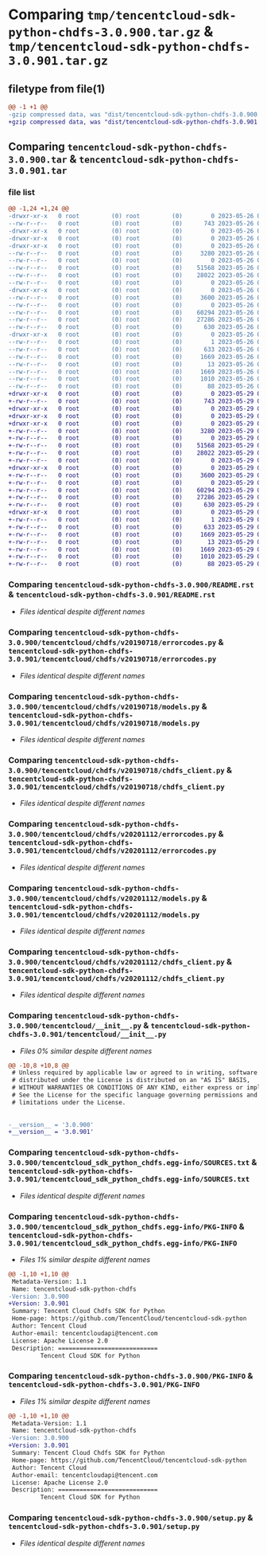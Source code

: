 # Comparing `tmp/tencentcloud-sdk-python-chdfs-3.0.900.tar.gz` & `tmp/tencentcloud-sdk-python-chdfs-3.0.901.tar.gz`

## filetype from file(1)

```diff
@@ -1 +1 @@
-gzip compressed data, was "dist/tencentcloud-sdk-python-chdfs-3.0.900.tar", last modified: Fri May 26 02:13:40 2023, max compression
+gzip compressed data, was "dist/tencentcloud-sdk-python-chdfs-3.0.901.tar", last modified: Mon May 29 02:22:28 2023, max compression
```

## Comparing `tencentcloud-sdk-python-chdfs-3.0.900.tar` & `tencentcloud-sdk-python-chdfs-3.0.901.tar`

### file list

```diff
@@ -1,24 +1,24 @@
-drwxr-xr-x   0 root         (0) root         (0)        0 2023-05-26 02:13:40.000000 tencentcloud-sdk-python-chdfs-3.0.900/
--rw-r--r--   0 root         (0) root         (0)      743 2023-05-26 02:13:40.000000 tencentcloud-sdk-python-chdfs-3.0.900/README.rst
-drwxr-xr-x   0 root         (0) root         (0)        0 2023-05-26 02:13:40.000000 tencentcloud-sdk-python-chdfs-3.0.900/tencentcloud/
-drwxr-xr-x   0 root         (0) root         (0)        0 2023-05-26 02:13:40.000000 tencentcloud-sdk-python-chdfs-3.0.900/tencentcloud/chdfs/
-drwxr-xr-x   0 root         (0) root         (0)        0 2023-05-26 02:13:40.000000 tencentcloud-sdk-python-chdfs-3.0.900/tencentcloud/chdfs/v20190718/
--rw-r--r--   0 root         (0) root         (0)     3280 2023-05-26 02:13:40.000000 tencentcloud-sdk-python-chdfs-3.0.900/tencentcloud/chdfs/v20190718/errorcodes.py
--rw-r--r--   0 root         (0) root         (0)        0 2023-05-26 02:13:40.000000 tencentcloud-sdk-python-chdfs-3.0.900/tencentcloud/chdfs/v20190718/__init__.py
--rw-r--r--   0 root         (0) root         (0)    51568 2023-05-26 02:13:40.000000 tencentcloud-sdk-python-chdfs-3.0.900/tencentcloud/chdfs/v20190718/models.py
--rw-r--r--   0 root         (0) root         (0)    28022 2023-05-26 02:13:40.000000 tencentcloud-sdk-python-chdfs-3.0.900/tencentcloud/chdfs/v20190718/chdfs_client.py
--rw-r--r--   0 root         (0) root         (0)        0 2023-05-26 02:13:40.000000 tencentcloud-sdk-python-chdfs-3.0.900/tencentcloud/chdfs/__init__.py
-drwxr-xr-x   0 root         (0) root         (0)        0 2023-05-26 02:13:40.000000 tencentcloud-sdk-python-chdfs-3.0.900/tencentcloud/chdfs/v20201112/
--rw-r--r--   0 root         (0) root         (0)     3600 2023-05-26 02:13:40.000000 tencentcloud-sdk-python-chdfs-3.0.900/tencentcloud/chdfs/v20201112/errorcodes.py
--rw-r--r--   0 root         (0) root         (0)        0 2023-05-26 02:13:40.000000 tencentcloud-sdk-python-chdfs-3.0.900/tencentcloud/chdfs/v20201112/__init__.py
--rw-r--r--   0 root         (0) root         (0)    60294 2023-05-26 02:13:40.000000 tencentcloud-sdk-python-chdfs-3.0.900/tencentcloud/chdfs/v20201112/models.py
--rw-r--r--   0 root         (0) root         (0)    27286 2023-05-26 02:13:40.000000 tencentcloud-sdk-python-chdfs-3.0.900/tencentcloud/chdfs/v20201112/chdfs_client.py
--rw-r--r--   0 root         (0) root         (0)      630 2023-05-26 02:13:40.000000 tencentcloud-sdk-python-chdfs-3.0.900/tencentcloud/__init__.py
-drwxr-xr-x   0 root         (0) root         (0)        0 2023-05-26 02:13:40.000000 tencentcloud-sdk-python-chdfs-3.0.900/tencentcloud_sdk_python_chdfs.egg-info/
--rw-r--r--   0 root         (0) root         (0)        1 2023-05-26 02:13:40.000000 tencentcloud-sdk-python-chdfs-3.0.900/tencentcloud_sdk_python_chdfs.egg-info/dependency_links.txt
--rw-r--r--   0 root         (0) root         (0)      633 2023-05-26 02:13:40.000000 tencentcloud-sdk-python-chdfs-3.0.900/tencentcloud_sdk_python_chdfs.egg-info/SOURCES.txt
--rw-r--r--   0 root         (0) root         (0)     1669 2023-05-26 02:13:40.000000 tencentcloud-sdk-python-chdfs-3.0.900/tencentcloud_sdk_python_chdfs.egg-info/PKG-INFO
--rw-r--r--   0 root         (0) root         (0)       13 2023-05-26 02:13:40.000000 tencentcloud-sdk-python-chdfs-3.0.900/tencentcloud_sdk_python_chdfs.egg-info/top_level.txt
--rw-r--r--   0 root         (0) root         (0)     1669 2023-05-26 02:13:40.000000 tencentcloud-sdk-python-chdfs-3.0.900/PKG-INFO
--rw-r--r--   0 root         (0) root         (0)     1010 2023-05-26 02:13:40.000000 tencentcloud-sdk-python-chdfs-3.0.900/setup.py
--rw-r--r--   0 root         (0) root         (0)       88 2023-05-26 02:13:40.000000 tencentcloud-sdk-python-chdfs-3.0.900/setup.cfg
+drwxr-xr-x   0 root         (0) root         (0)        0 2023-05-29 02:22:28.000000 tencentcloud-sdk-python-chdfs-3.0.901/
+-rw-r--r--   0 root         (0) root         (0)      743 2023-05-29 02:22:27.000000 tencentcloud-sdk-python-chdfs-3.0.901/README.rst
+drwxr-xr-x   0 root         (0) root         (0)        0 2023-05-29 02:22:28.000000 tencentcloud-sdk-python-chdfs-3.0.901/tencentcloud/
+drwxr-xr-x   0 root         (0) root         (0)        0 2023-05-29 02:22:28.000000 tencentcloud-sdk-python-chdfs-3.0.901/tencentcloud/chdfs/
+drwxr-xr-x   0 root         (0) root         (0)        0 2023-05-29 02:22:28.000000 tencentcloud-sdk-python-chdfs-3.0.901/tencentcloud/chdfs/v20190718/
+-rw-r--r--   0 root         (0) root         (0)     3280 2023-05-29 02:22:27.000000 tencentcloud-sdk-python-chdfs-3.0.901/tencentcloud/chdfs/v20190718/errorcodes.py
+-rw-r--r--   0 root         (0) root         (0)        0 2023-05-29 02:22:27.000000 tencentcloud-sdk-python-chdfs-3.0.901/tencentcloud/chdfs/v20190718/__init__.py
+-rw-r--r--   0 root         (0) root         (0)    51568 2023-05-29 02:22:27.000000 tencentcloud-sdk-python-chdfs-3.0.901/tencentcloud/chdfs/v20190718/models.py
+-rw-r--r--   0 root         (0) root         (0)    28022 2023-05-29 02:22:27.000000 tencentcloud-sdk-python-chdfs-3.0.901/tencentcloud/chdfs/v20190718/chdfs_client.py
+-rw-r--r--   0 root         (0) root         (0)        0 2023-05-29 02:22:27.000000 tencentcloud-sdk-python-chdfs-3.0.901/tencentcloud/chdfs/__init__.py
+drwxr-xr-x   0 root         (0) root         (0)        0 2023-05-29 02:22:28.000000 tencentcloud-sdk-python-chdfs-3.0.901/tencentcloud/chdfs/v20201112/
+-rw-r--r--   0 root         (0) root         (0)     3600 2023-05-29 02:22:27.000000 tencentcloud-sdk-python-chdfs-3.0.901/tencentcloud/chdfs/v20201112/errorcodes.py
+-rw-r--r--   0 root         (0) root         (0)        0 2023-05-29 02:22:27.000000 tencentcloud-sdk-python-chdfs-3.0.901/tencentcloud/chdfs/v20201112/__init__.py
+-rw-r--r--   0 root         (0) root         (0)    60294 2023-05-29 02:22:27.000000 tencentcloud-sdk-python-chdfs-3.0.901/tencentcloud/chdfs/v20201112/models.py
+-rw-r--r--   0 root         (0) root         (0)    27286 2023-05-29 02:22:27.000000 tencentcloud-sdk-python-chdfs-3.0.901/tencentcloud/chdfs/v20201112/chdfs_client.py
+-rw-r--r--   0 root         (0) root         (0)      630 2023-05-29 02:22:27.000000 tencentcloud-sdk-python-chdfs-3.0.901/tencentcloud/__init__.py
+drwxr-xr-x   0 root         (0) root         (0)        0 2023-05-29 02:22:28.000000 tencentcloud-sdk-python-chdfs-3.0.901/tencentcloud_sdk_python_chdfs.egg-info/
+-rw-r--r--   0 root         (0) root         (0)        1 2023-05-29 02:22:28.000000 tencentcloud-sdk-python-chdfs-3.0.901/tencentcloud_sdk_python_chdfs.egg-info/dependency_links.txt
+-rw-r--r--   0 root         (0) root         (0)      633 2023-05-29 02:22:28.000000 tencentcloud-sdk-python-chdfs-3.0.901/tencentcloud_sdk_python_chdfs.egg-info/SOURCES.txt
+-rw-r--r--   0 root         (0) root         (0)     1669 2023-05-29 02:22:28.000000 tencentcloud-sdk-python-chdfs-3.0.901/tencentcloud_sdk_python_chdfs.egg-info/PKG-INFO
+-rw-r--r--   0 root         (0) root         (0)       13 2023-05-29 02:22:28.000000 tencentcloud-sdk-python-chdfs-3.0.901/tencentcloud_sdk_python_chdfs.egg-info/top_level.txt
+-rw-r--r--   0 root         (0) root         (0)     1669 2023-05-29 02:22:28.000000 tencentcloud-sdk-python-chdfs-3.0.901/PKG-INFO
+-rw-r--r--   0 root         (0) root         (0)     1010 2023-05-29 02:22:27.000000 tencentcloud-sdk-python-chdfs-3.0.901/setup.py
+-rw-r--r--   0 root         (0) root         (0)       88 2023-05-29 02:22:28.000000 tencentcloud-sdk-python-chdfs-3.0.901/setup.cfg
```

### Comparing `tencentcloud-sdk-python-chdfs-3.0.900/README.rst` & `tencentcloud-sdk-python-chdfs-3.0.901/README.rst`

 * *Files identical despite different names*

### Comparing `tencentcloud-sdk-python-chdfs-3.0.900/tencentcloud/chdfs/v20190718/errorcodes.py` & `tencentcloud-sdk-python-chdfs-3.0.901/tencentcloud/chdfs/v20190718/errorcodes.py`

 * *Files identical despite different names*

### Comparing `tencentcloud-sdk-python-chdfs-3.0.900/tencentcloud/chdfs/v20190718/models.py` & `tencentcloud-sdk-python-chdfs-3.0.901/tencentcloud/chdfs/v20190718/models.py`

 * *Files identical despite different names*

### Comparing `tencentcloud-sdk-python-chdfs-3.0.900/tencentcloud/chdfs/v20190718/chdfs_client.py` & `tencentcloud-sdk-python-chdfs-3.0.901/tencentcloud/chdfs/v20190718/chdfs_client.py`

 * *Files identical despite different names*

### Comparing `tencentcloud-sdk-python-chdfs-3.0.900/tencentcloud/chdfs/v20201112/errorcodes.py` & `tencentcloud-sdk-python-chdfs-3.0.901/tencentcloud/chdfs/v20201112/errorcodes.py`

 * *Files identical despite different names*

### Comparing `tencentcloud-sdk-python-chdfs-3.0.900/tencentcloud/chdfs/v20201112/models.py` & `tencentcloud-sdk-python-chdfs-3.0.901/tencentcloud/chdfs/v20201112/models.py`

 * *Files identical despite different names*

### Comparing `tencentcloud-sdk-python-chdfs-3.0.900/tencentcloud/chdfs/v20201112/chdfs_client.py` & `tencentcloud-sdk-python-chdfs-3.0.901/tencentcloud/chdfs/v20201112/chdfs_client.py`

 * *Files identical despite different names*

### Comparing `tencentcloud-sdk-python-chdfs-3.0.900/tencentcloud/__init__.py` & `tencentcloud-sdk-python-chdfs-3.0.901/tencentcloud/__init__.py`

 * *Files 0% similar despite different names*

```diff
@@ -10,8 +10,8 @@
 # Unless required by applicable law or agreed to in writing, software
 # distributed under the License is distributed on an "AS IS" BASIS,
 # WITHOUT WARRANTIES OR CONDITIONS OF ANY KIND, either express or implied.
 # See the License for the specific language governing permissions and
 # limitations under the License.
 
 
-__version__ = '3.0.900'
+__version__ = '3.0.901'
```

### Comparing `tencentcloud-sdk-python-chdfs-3.0.900/tencentcloud_sdk_python_chdfs.egg-info/SOURCES.txt` & `tencentcloud-sdk-python-chdfs-3.0.901/tencentcloud_sdk_python_chdfs.egg-info/SOURCES.txt`

 * *Files identical despite different names*

### Comparing `tencentcloud-sdk-python-chdfs-3.0.900/tencentcloud_sdk_python_chdfs.egg-info/PKG-INFO` & `tencentcloud-sdk-python-chdfs-3.0.901/tencentcloud_sdk_python_chdfs.egg-info/PKG-INFO`

 * *Files 1% similar despite different names*

```diff
@@ -1,10 +1,10 @@
 Metadata-Version: 1.1
 Name: tencentcloud-sdk-python-chdfs
-Version: 3.0.900
+Version: 3.0.901
 Summary: Tencent Cloud Chdfs SDK for Python
 Home-page: https://github.com/TencentCloud/tencentcloud-sdk-python
 Author: Tencent Cloud
 Author-email: tencentcloudapi@tencent.com
 License: Apache License 2.0
 Description: ============================
         Tencent Cloud SDK for Python
```

### Comparing `tencentcloud-sdk-python-chdfs-3.0.900/PKG-INFO` & `tencentcloud-sdk-python-chdfs-3.0.901/PKG-INFO`

 * *Files 1% similar despite different names*

```diff
@@ -1,10 +1,10 @@
 Metadata-Version: 1.1
 Name: tencentcloud-sdk-python-chdfs
-Version: 3.0.900
+Version: 3.0.901
 Summary: Tencent Cloud Chdfs SDK for Python
 Home-page: https://github.com/TencentCloud/tencentcloud-sdk-python
 Author: Tencent Cloud
 Author-email: tencentcloudapi@tencent.com
 License: Apache License 2.0
 Description: ============================
         Tencent Cloud SDK for Python
```

### Comparing `tencentcloud-sdk-python-chdfs-3.0.900/setup.py` & `tencentcloud-sdk-python-chdfs-3.0.901/setup.py`

 * *Files identical despite different names*

